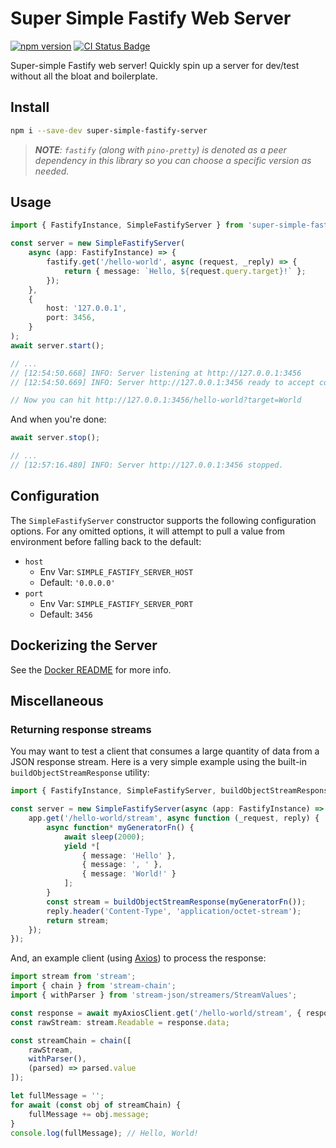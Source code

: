# Super Simple Fastify Web Server

[![npm version](https://badge.fury.io/js/super-simple-fastify-server.svg)](https://badge.fury.io/js/super-simple-fastify-server)
[![CI Status Badge](https://github.com/adamhamlin/super-simple-fastify-server/actions/workflows/ci.yaml/badge.svg)](https://github.com/adamhamlin/super-simple-fastify-server/actions/workflows/ci.yaml)

Super-simple Fastify web server! Quickly spin up a server for dev/test without all the bloat and boilerplate.

## Install

```bash
npm i --save-dev super-simple-fastify-server
```

> _**NOTE**: `fastify` (along with `pino-pretty`) is denoted as a peer dependency in this library so you can choose a specific version as needed._

## Usage

```ts
import { FastifyInstance, SimpleFastifyServer } from 'super-simple-fastify-server';

const server = new SimpleFastifyServer(
    async (app: FastifyInstance) => {
        fastify.get('/hello-world', async (request, _reply) => {
            return { message: `Hello, ${request.query.target}!` };
        });
    },
    {
        host: '127.0.0.1',
        port: 3456,
    }
);
await server.start();

// ...
// [12:54:50.668] INFO: Server listening at http://127.0.0.1:3456
// [12:54:50.669] INFO: Server http://127.0.0.1:3456 ready to accept connections!

// Now you can hit http://127.0.0.1:3456/hello-world?target=World
```

And when you're done:

```ts
await server.stop();

// ...
// [12:57:16.480] INFO: Server http://127.0.0.1:3456 stopped.
```

## Configuration

The `SimpleFastifyServer` constructor supports the following configuration options. For any omitted options, it will attempt to pull a value from environment before falling back to the default:

-   `host`
    -   Env Var: `SIMPLE_FASTIFY_SERVER_HOST`
    -   Default: `'0.0.0.0'`
-   `port`
    -   Env Var: `SIMPLE_FASTIFY_SERVER_PORT`
    -   Default: `3456`

## Dockerizing the Server

See the [Docker README](./readme/DOCKER.md) for more info.

## Miscellaneous

### Returning response streams

You may want to test a client that consumes a large quantity of data from a JSON response stream. Here is a very simple example using the built-in `buildObjectStreamResponse` utility:

<!-- prettier-ignore -->
```ts
import { FastifyInstance, SimpleFastifyServer, buildObjectStreamResponse, sleep } from 'super-simple-fastify-server';

const server = new SimpleFastifyServer(async (app: FastifyInstance) => {
    app.get('/hello-world/stream', async function (_request, reply) {
        async function* myGeneratorFn() {
            await sleep(2000);
            yield *[
                { message: 'Hello' },
                { message: ', ' },
                { message: 'World!' }
            ];
        }
        const stream = buildObjectStreamResponse(myGeneratorFn());
        reply.header('Content-Type', 'application/octet-stream');
        return stream;
    });
});
```

And, an example client (using [Axios](https://github.com/axios/axios)) to process the response:

<!-- prettier-ignore -->
```ts
import stream from 'stream';
import { chain } from 'stream-chain';
import { withParser } from 'stream-json/streamers/StreamValues';

const response = await myAxiosClient.get('/hello-world/stream', { responseType: 'stream' });
const rawStream: stream.Readable = response.data;

const streamChain = chain([
    rawStream,
    withParser(),
    (parsed) => parsed.value
]);

let fullMessage = '';
for await (const obj of streamChain) {
    fullMessage += obj.message;
}
console.log(fullMessage); // Hello, World!
```
